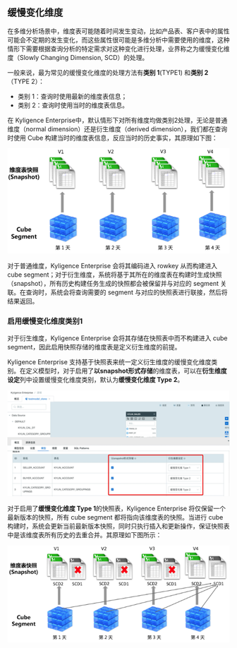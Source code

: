 ## 缓慢变化维度

在多维分析场景中，维度表可能随着时间发生变动，比如产品表、客户表中的属性可能会不定期的发生变化，而这些属性很可能是多维分析中需要使用的维度，这种情形下需要根据查询分析的特定需求对这种变化进行处理，业界称之为缓慢变化维度（Slowly Changing Dimension, SCD）的处理。

一般来说，最为常见的缓慢变化维度的处理方法有**类别 1**(TYPE1) 和**类别 2**（TYPE 2）：

- 类别 1：查询时使用最新的维度表信息；
- 类别 2：查询时使用当时的维度表信息。

在 Kyligence Enterprise中，默认情形下对所有维度均做类别2处理，无论是普通维度（normal dimension）还是衍生维度（derived dimension），我们都在查询时使用 Cube 构建当时的维度表信息，反应当时的历史事实，其原理如下图：

![model_SCD2_cn](./images/model_SCD2_cn.png)

对于普通维度，Kyligence Enterprise 会将其编码进入 rowkey 从而构建进入 cube segment；对于衍生维度，系统将基于其所在的维度表在构建时生成快照（snapshot），所有历史构建任务生成的快照都会被保留并与对应的 segment 关联。在查询时，系统会将查询需要的 segment 与对应的快照表进行联接，然后将结果返回。



### 启用缓慢变化维度类别1

对于衍生维度，Kyligence Enterprise 会将其存储在快照表中而不构建进入 cube segment，因此启用快照存储的维度表是定义衍生维度的前提。

Kyligence Enterprise 支持基于快照表来统一定义衍生维度的缓慢变化维度类别。在定义模型时，对于启用了**以snapshot形式存储**的维度表，可以在**衍生维度设定**列中设置缓慢变化维度类别，默认为**缓慢变化维度 Type 2**。

![model_SCD_setting_cn](./images/model_SCD_setting_cn.png)

对于启用了**缓慢变化维度 Type 1**的快照表，Kyligence Enterprise 将仅保留一个最新版本的快照，所有 cube segment 都将指向该维度表的快照。当进行 cube 构建时，系统会更新当前最新版本快照，同时只执行插入和更新操作，保证快照表中是该维度表所有历史的去重合并。其原理如下图所示：



![model_SCD1_cn](./images/model_SCD1_cn.png)
